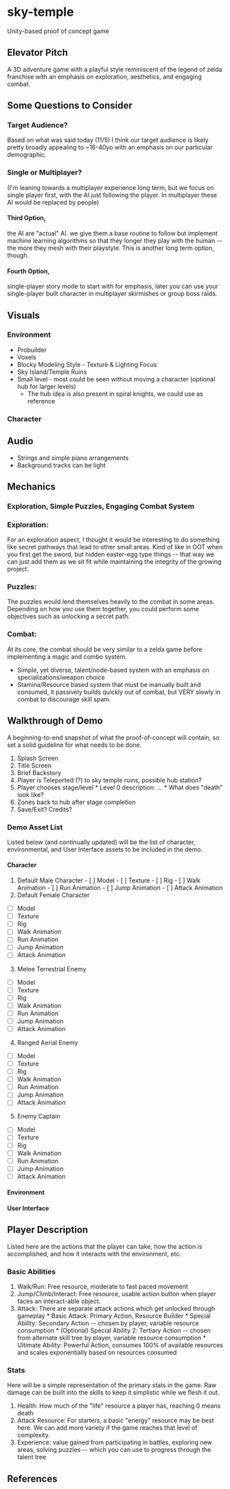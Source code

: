 # sky-temple
Unity-based proof of concept game

## Elevator Pitch
A 3D adventure game with a playful style reminiscent of the legend of zelda franchise with an emphasis on exploration, aesthetics, and engaging combat.

## Some Questions to Consider
### Target Audience?
Based on what was said today (11/5) I think our target audience is likely pretty broadly appealing to ~16-40yo with an emphasis on our particular demographic.
### Single or Multiplayer?
(I'm leaning towards a multiplayer experience long term, but we focus on single player first, with the AI just following the player. In multiplayer these AI would be replaced by people)
#### Third Option,
the AI are "actual" AI. we give them a base routine to follow but implement machine learning algorithms so that they longer they play with the human -- the more they mesh with their playstyle. This is another long term option, though.
#### Fourth Option,
single-player story mode to start with for emphasis, later you can use your single-player built character in multiplayer skirmishes or group boss raids.

## Visuals
### Environment
  * Probuilder
  * Voxels
  * Blocky Modeling Style - Texture & Lighting Focus
  * Sky Island/Temple Ruins
  * Small level - most could be seen without moving a character (optional hub for larger levels)
    * The hub idea is also present in spiral knights, we could use as reference

### Character

## Audio
  * Strings and simple piano arrangements
  * Background tracks can be light

## Mechanics
### Exploration, Simple Puzzles, Engaging Combat System
### Exploration:
For an exploration aspect, I thought it would be interesting to do something like secret pathways that lead to other small areas. Kind of like in OOT when you first get the sword, but hidden easter-egg type things -- that way we can just add them as we sit fit while maintaining the integrity of the growing project.
### Puzzles:
The puzzles would lend themselves heavily to the combat in some areas. Depending on how you use them together, you could perform some objectives such as unlocking a secret path.
### Combat:
At its core, the combat should be very similar to a zelda game before implementing a magic and combo system.
  * Simple, yet diverse, talent/node-based system with an emphasis on specializations/weapon choice
  * Stamina/Resource based system that must be manually built and consumed, it passively builds quickly out of combat, but VERY slowly in combat to discourage skill spam.

## Walkthrough of Demo
A beginning-to-end snapshot of what the proof-of-concept will contain, so set a solid guideline for what needs to be done.
  1. Splash Screen
  2. Title Screen
  3. Brief Backstory
  4. Player is Teleported (?) to sky temple ruins, possible hub station?
  5. Player chooses stage/level
    * Level 0 description: ...
    * What does "death" look like?
  6. Zones back to hub after stage completion
  7. Save/Exit? Credits?

### Demo Asset List
Listed below (and continually updated) will be the list of character, environmental, and User Interface assets to be included in the demo.
#### Character
  1. Default Male Character
    - [ ] Model
    - [ ] Texture
    - [ ] Rig
    - [ ] Walk Animation
    - [ ] Run Animation
    - [ ] Jump Animation
    - [ ] Attack Animation
  2. Default Female Character
  - [ ] Model
  - [ ] Texture
  - [ ] Rig
  - [ ] Walk Animation
  - [ ] Run Animation
  - [ ] Jump Animation
  - [ ] Attack Animation
  3. Melee Terrestrial Enemy
  - [ ] Model
  - [ ] Texture
  - [ ] Rig
  - [ ] Walk Animation
  - [ ] Run Animation
  - [ ] Jump Animation 
  - [ ] Attack Animation
  4. Ranged Aerial Enemy
  - [ ] Model
  - [ ] Texture
  - [ ] Rig
  - [ ] Walk Animation
  - [ ] Run Animation
  - [ ] Jump Animation
  - [ ] Attack Animation
  5. Enemy Captain
  - [ ] Model
  - [ ] Texture
  - [ ] Rig
  - [ ] Walk Animation
  - [ ] Run Animation
  - [ ] Jump Animation
  - [ ] Attack Animation
#### Environment
#### User Interface

## Player Description
Listed here are the actions that the player can take, how the action is accomplished, and how it interacts with the environment, etc.
### Basic Abilities
  1. Walk/Run: Free resource, moderate to fast paced movement
  2. Jump/Climb/Interact: Free resource, usable action button when player faces an interact-able object.
  3. Attack: There are separate attack actions which get unlocked through gameplay
    * Basic Attack: Primary Action, Resource Builder
    * Special Ability: Secondary Action -- chosen by player, variable resource consumption
    * (Optional) Special Ability 2: Tertiary Action -- chosen from alternate skill tree by player, variable resource consumption
    * Ultimate Ability: Powerful Action, consumes 100% of available resources and scales exponentially based on resources consumed
### Stats
Here will be a simple representation of the primary stats in the game. Raw damage can be built into the skills to keep it simplistic while we flesh it out.
  1. Health: How much of the "life" resource a player has, reaching 0 means death
  2. Attack Resource: For starters, a basic "energy" resource may be best here. We can add more variety if the game reaches that level of complexity.
  3. Experience: value gained from participating in battles, exploring new areas, solving puzzles -- which you can use to progress through the talent tree
## References
